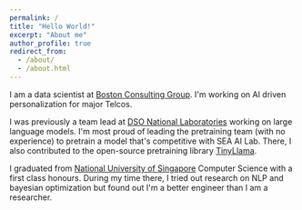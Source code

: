 ```yaml
---
permalink: /
title: "Hello World!"
excerpt: "About me"
author_profile: true
redirect_from: 
  - /about/
  - /about.html
---
```

I am a data scientist at [Boston Consulting Group](https://www.bcg.com/x/). I'm working on AI driven personalization for major Telcos.

I was previously a team lead at [DSO National Laboratories](https://www.dso.org.sg) working on large language models. I'm most proud of leading the pretraining team (with no experience) to pretrain a model that's competitive with SEA AI Lab. There, I also contributed to the open-source pretraining library [TinyLlama](https://github.com/jzhang38/TinyLlama/issues/67).

I graduated from [National University of Singapore](https://www.comp.nus.edu.sg) Computer Science with a first class honours. During my time there, I tried out research on NLP and bayesian optimization but found out I'm a better engineer than I am a researcher.
